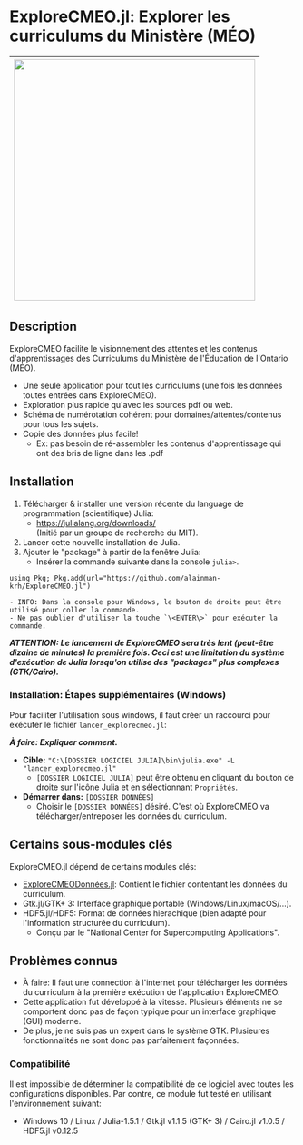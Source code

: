 # ExploreCMEO.jl: Explorer les curriculums du Ministère (MÉO)

| <img src="http://raw.githubusercontent.com/alainman-krh/ExploreCMEODonnees.jl/master/images/ExploreCMEO_fleche.png" width="425"> |
| :---: |

## Description

ExploreCMEO facilite le visionnement des attentes et les contenus d'apprentissages des Curriculums du Ministère de l'Éducation de l'Ontario (MÉO).
 - Une seule application pour tout les curriculums (une fois les données toutes entrées dans ExploreCMEO).
 - Exploration plus rapide qu'avec les sources pdf ou web.
 - Schéma de numérotation cohérent pour domaines/attentes/contenus pour tous les sujets.
 - Copie des données plus facile!
   - Ex: pas besoin de ré-assembler les contenus d'apprentissage qui ont des bris de ligne dans les .pdf

## Installation
 1. Télécharger & installer une version récente du language de programmation (scientifique) Julia:
    - <https://julialang.org/downloads/></br>
(Initié par un groupe de recherche du MIT).
 1. Lancer cette nouvelle installation de Julia.
 1. Ajouter le "package" à partir de la fenêtre Julia:
    - Insérer la commande suivante dans la console `julia>`.
```
using Pkg; Pkg.add(url="https://github.com/alainman-krh/ExploreCMEO.jl")
```
    - INFO: Dans la console pour Windows, le bouton de droite peut être utilisé pour coller la commande.
    - Ne pas oublier d'utiliser la touche `\<ENTER\>` pour exécuter la commande.

***ATTENTION: Le lancement de ExploreCMEO sera très lent (peut-être dizaine de minutes) la première fois. Ceci est une limitation du système d'exécution de Julia lorsqu'on utilise des "packages" plus complexes (GTK/Cairo).***

### Installation: Étapes supplémentaires (Windows)
Pour faciliter l'utilisation sous windows, il faut créer un raccourci pour exécuter le fichier `lancer_explorecmeo.jl`:

***À faire: Expliquer comment.***

 - **Cible:** `"C:\[DOSSIER LOGICIEL JULIA]\bin\julia.exe" -L "lancer_explorecmeo.jl"`
   - `[DOSSIER LOGICIEL JULIA]` peut être obtenu en cliquant du bouton de droite sur l'icône Julia et en sélectionnant `Propriétés`.
 - **Démarrer dans:** `[DOSSIER DONNÉES]`
   - Choisir le `[DOSSIER DONNÉES]` désiré. C'est où ExploreCMEO va télécharger/entreposer les données du curriculum.

## Certains sous-modules clés
ExploreCMEO.jl dépend de certains modules clés:
 - [ExploreCMEODonnées.jl](https://github.com/alainman-krh/ExploreCMEODonnees.jl): Contient le fichier contentant les données du curriculum.
 - Gtk.jl/GTK+ 3: Interface graphique portable (Windows/Linux/macOS/...).
 - HDF5.jl/HDF5: Format de données hierachique (bien adapté pour l'information structurée du curriculum).
   - Conçu par le "National Center for Supercomputing Applications".

<a name="ProbConnus"></a>
## Problèmes connus
 - À faire: Il faut une connection à l'internet pour télécharger les données du curriculum à la première exécution de l'application ExploreCMEO.
 - Cette application fut développé à la vitesse. Plusieurs éléments ne se comportent donc pas de façon typique pour un interface graphique (GUI) moderne.
 - De plus, je ne suis pas un expert dans le système GTK. Plusieures fonctionnalités ne sont donc pas parfaitement façonnées.

### Compatibilité

Il est impossible de déterminer la compatibilité de ce logiciel avec toutes les configurations disponibles.  Par contre, ce module fut testé en utilisant l'environnement suivant:

- Windows 10 / Linux / Julia-1.5.1 / Gtk.jl v1.1.5 (GTK+ 3) / Cairo.jl v1.0.5 / HDF5.jl v0.12.5
